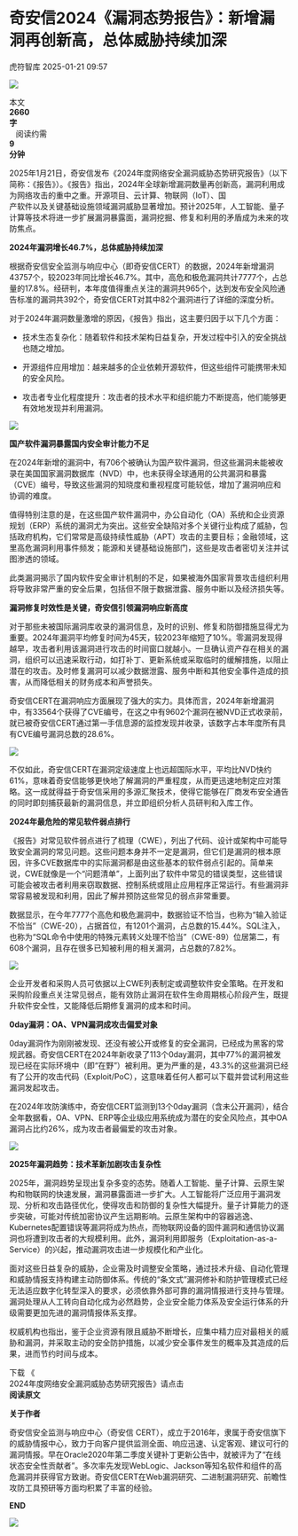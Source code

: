 #  奇安信2024《漏洞态势报告》：新增漏洞再创新高，总体威胁持续加深   
 虎符智库   2025-01-21 09:57  
  
![](https://mmbiz.qpic.cn/mmbiz_gif/f0ibSzjpDC6pSZGLpTxpWAujjOHTP1xd2fhzHudXhsB5QVPzJQJg6Q6yhVRialQboJmKeOlxwSEmeYiaxhVpTicTMA/640?wx_fmt=gif&wxfrom=5&wx_lazy=1 "")  
  
本文  
**2660**  
**字**  
   阅读约需  
**9**  
**分钟**  
  
2025年1月21日，奇安信发布《2024年度网络安全漏洞威胁态势研究报告》（以下简称：《报告》）。《报告》指出，2024年全球新增漏洞数量再创新高，漏洞利用成为网络攻击的重中之重。开源项目、云计算、物联网（IoT）、国  
产软件以及关键基础设施领域漏洞威胁显著增加。预计2025年，人工智能、量子计算等技术将进一步扩展漏洞暴露面，漏洞挖掘、修复和利用的矛盾成为未来的攻防焦点。  
  
**2024年漏洞增长46.7%，总体威胁持续加深**  
  
  
根据奇安信安全监测与响应中心（即奇安信CERT）的数据，2024年新增漏洞43757个，较2023年同比增长46.7%。其中，高危和极危漏洞共计7777个，占总量的17.8%。经研判，本年度值得重点关注的漏洞共965个，达到发布安全风险通告标准的漏洞共392个，奇安信CERT对其中82个漏洞进行了详细的深度分析。  
  
  
对于2024年漏洞数量激增的原因，《报告》指出，这主要归因于以下几个方面：  
- 技术生态复杂化：随着软件和技术架构日益复杂，开发过程中引入的安全挑战也随之增加。  
  
- 开源组件应用增加：越来越多的企业依赖开源软件，但这些组件可能携带未知的安全风险。  
  
- 攻击者专业化程度提升：攻击者的技术水平和组织能力不断提高，他们能够更有效地发现并利用漏洞。  
  
![](https://mmbiz.qpic.cn/sz_mmbiz_png/f0ibSzjpDC6ofsCQRVRIJK0kK0s8UwB1x3gUWIJg4tHGnxFZaHYibR3PCukIAZpJb940G6a7rWAgR44wWTE8IYKw/640?wx_fmt=png&from=appmsg "")  
  
  
**国产软件漏洞暴露国内安全审计能力不足**  
  
  
在2024年新增的漏洞中，有706个被确认为国产软件漏洞，但这些漏洞未能被收录在美国国家漏洞数据库（NVD）中，也未获得全球通用的公共漏洞和暴露（CVE）编号，导致这些漏洞的知晓度和重视程度可能较低，增加了漏洞响应和协调的难度。  
  
  
值得特别注意的是，在这些国产软件漏洞中，办公自动化（OA）系统和企业资源规划（ERP）系统的漏洞尤为突出。这些安全缺陷对多个关键行业构成了威胁，包括政府机构，它们常常是高级持续性威胁（APT）攻击的主要目标；金融领域，这里高危漏洞利用事件频发；能源和关键基础设施部门，这些是攻击者密切关注并试图渗透的领域。  
  
此类漏洞揭示了国内软件安全审计机制的不足，如果被海外国家背景攻击组织利用将导致非常严重的安全后果，包括但不限于数据泄露、服务中断以及经济损失等。  
  
**漏洞修复时效性是关键，奇安信引领漏洞响应新高度**  
  
  
对于那些未被国际漏洞库收录的漏洞信息，及时的识别、修复和防御措施显得尤为重要。2024年漏洞平均修复时间为45天，较2023年缩短了10%。零漏洞发现得越早，攻击者利用该漏洞进行攻击的时间窗口就越小。一旦确认资产存在相关的漏洞，组织可以迅速采取行动，如打补丁、更新系统或采取临时的缓解措施，以阻止潜在的攻击。及时修复漏洞可以减少数据泄露、服务中断和其他安全事件造成的损害，从而降低相关的财务成本和声誉损失。  
  
  
奇安信CERT在漏洞响应方面展现了强大的实力。具体而言，2024年新增漏洞中，有33564个获得了CVE编号，在这之中有9602个漏洞在被NVD正式收录前，就已被奇安信CERT通过第一手信息源的监控发现并收录，该数字占本年度所有具有CVE编号漏洞总数的28.6%。  
  
  
![](https://mmbiz.qpic.cn/sz_mmbiz_png/f0ibSzjpDC6ofsCQRVRIJK0kK0s8UwB1x4dXFFhKZibZ3oGCkJ9ybT6JZGBIP5rcGyZTgNGQLHJz61BMCIC1icIsA/640?wx_fmt=png&from=appmsg "")  
  
  
  
不仅如此，奇安信CERT在漏洞定级速度上也远超国际水平，平均比NVD快约61%，意味着奇安信能够更快地了解漏洞的严重程度，从而更迅速地制定应对策略。这一成就得益于奇安信采用的多源汇聚技术，使得它能够在厂商发布安全通告的同时即刻捕获最新的漏洞信息，并立即组织分析人员研判和入库工作。  
  
**2024年最危险的常见软件弱点排行**  
  
  
《报告》对常见软件弱点进行了梳理（CWE），列出了代码、设计或架构中可能导致安全漏洞的常见问题。这些问题本身并不一定是漏洞，但它们是漏洞的根本原因，许多CVE数据库中的实际漏洞都是由这些基本的软件弱点引起的。简单来说，CWE就像是一个“问题清单”，上面列出了软件中常见的错误类型，这些错误可能会被攻击者利用来窃取数据、控制系统或阻止应用程序正常运行。有些漏洞非常容易被发现和利用，因此了解并预防这些常见的弱点非常重要。  
  
  
数据显示，在今年7777个高危和极危漏洞中，数据验证不恰当，也称为“输入验证不恰当”（CWE-20），占据首位，有1201个漏洞，占总数的15.44%。SQL注入，也称为“SQL命令中使用的特殊元素转义处理不恰当”（CWE-89）位居第二，有608个漏洞，且存在很多已知被利用的相关漏洞，占总数的7.82%。  
  
  
![](https://mmbiz.qpic.cn/sz_mmbiz_png/f0ibSzjpDC6ofsCQRVRIJK0kK0s8UwB1xHSDdKEmrh8xFjoicftEBPHmOxoQWTzdQqzWHIibYmUNfk9Z5pK7zv4qw/640?wx_fmt=png&from=appmsg "")  
  
  
企业开发者和采购人员可依据以上CWE列表制定或调整软件安全策略。在开发和采购阶段重点关注常见弱点，能有效防止漏洞在软件生命周期核心阶段产生，既提升软件安全性，又能降低后期修复漏洞的成本和时间。  
  
**0day漏洞：OA、VPN漏洞成攻击偏爱对象**  
  
  
0day漏洞作为刚刚被发现、还没有被公开或修复的安全漏洞，已经成为黑客的常规武器。奇安信CERT在2024年新收录了113个0day漏洞，其中77%的漏洞被发现已经在实际环境中（即“在野”）被利用。更为严重的是，43.3%的这些漏洞已经有了公开的攻击代码（Exploit/PoC），这意味着任何人都可以下载并尝试利用这些漏洞发起攻击。  
  
  
在2024年攻防演练中，奇安信CERT监测到13个0day漏洞（含未公开漏洞），结合全年数据看，OA、VPN、ERP等企业级应用系统成为潜在的安全风险点，其中OA漏洞占比约26%，成为攻击者最偏爱的攻击对象。  
  
![](https://mmbiz.qpic.cn/sz_mmbiz_png/f0ibSzjpDC6ofsCQRVRIJK0kK0s8UwB1xiaFNc7GFtwC4n6TegMurSHLueuJVAgurNct9RHdzs8RicPb6vUV9xdUQ/640?wx_fmt=png&from=appmsg "")  
  
  
**2025年漏洞趋势：技术革新加剧攻击复杂性**  
  
  
2025年，漏洞趋势呈现出复杂多变的态势。随着人工智能、量子计算、云原生架构和物联网的快速发展，漏洞暴露面进一步扩大。人工智能将广泛应用于漏洞发现、分析和攻击路径优化，使得攻击和防御的复杂性大幅提升。量子计算能力的逐步突破，可能对传统加密协议产生远期影响。云原生架构中的容器逃逸、Kubernetes配置错误等漏洞将成为热点，而物联网设备的固件漏洞和通信协议漏洞也将遭到攻击者的大规模利用。此外，漏洞利用即服务（Exploitation-as-a-Service）的兴起，推动漏洞攻击进一步规模化和产业化。  
  
  
面对这些日益复杂的威胁，企业需及时调整安全策略，通过技术升级、自动化管理和威胁情报支持构建主动防御体系。传统的“条文式”漏洞修补和防护管理模式已经无法适应数字化转型深入的要求，必须依靠外部可靠的漏洞情报进行支持与管理。漏洞处理从人工转向自动化成为必然趋势，企业安全能力体系及安全运行体系的升级需要更加先进的漏洞情报体系支撑。  
  
  
权威机构也指出，鉴于企业资源有限且威胁不断增长，应集中精力应对最相关的威胁和漏洞，并采取主动的安全防护措施，以减少安全事件发生的概率及其造成的后果，进而节约时间与成本。  
  
  
  
  
下载 《  
2024年度网络安全漏洞威胁态势研究报告》请点击   
**阅读原文**  
  
  
  
**关于作者**  
  
奇安信安全监测与响应中心（奇安信 CERT），成立于2016年，隶属于奇安信旗下的威胁情报中心，致力于向客户提供监测全面、响应迅速、认定客观、建议可行的漏洞情报。早在Oracle2020年第二季度关键补丁更新公告中，就被评为了“在线状态安全性贡献者”。多次率先发现WebLogic、Jackson等知名软件和组件的高危漏洞并获得官方致谢。奇安信CERT在Web漏洞研究、二进制漏洞研究、前瞻性攻防工具预研等方面均积累了丰富的经验。  
  
  
**END**  
  
  
  
  
[](https://mp.weixin.qq.com/s?__biz=MzIwNjYwMTMyNQ==&mid=2247485847&idx=1&sn=5023d0c93bddd77035f44bf300ef1ac6&scene=21#wechat_redirect)  
  
[](https://mp.weixin.qq.com/s?__biz=MzIwNjYwMTMyNQ==&mid=2247486604&idx=2&sn=eeba68112676bad361e39dfb4b92eda1&scene=21#wechat_redirect)  
  
  
![](https://mmbiz.qpic.cn/mmbiz_gif/f0ibSzjpDC6paVE8bibsbGUXCNsy3xEs3Gqic9Ac2n1DWsGx8xJcdhob6bGsWQ5AVvibzeBXw4UN3T2vrud7VFVVNA/640?wx_fmt=gif&wxfrom=5&wx_lazy=1 "")  
  
